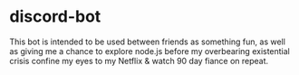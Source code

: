 # discord-bot
This bot is intended to be used between friends as something fun, as well as giving me a chance to explore node.js before my overbearing existential crisis confine my eyes to my Netflix & watch 90 day fiance on repeat. 
